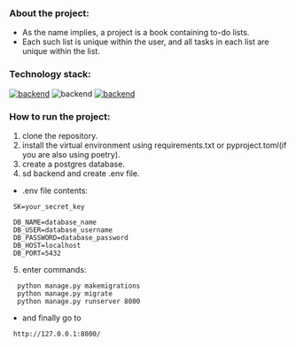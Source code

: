 ### About the project:

+ As the name implies, a project is a book containing to-do lists. 
+ Each such list is unique within the user, and all tasks in each list are unique within the list.

### Technology stack:

[![backend](https://skillicons.dev/icons?i=python,django)](https://skillicons.dev)
![backend](https://img.shields.io/badge/DRF-red?style=flat-square&logo=Django)
[![backend](https://skillicons.dev/icons?i=postgres,js,vue,css,html)](https://skillicons.dev)


### How to run the project:
1. clone the repository.
2. install the virtual environment using requirements.txt or pyproject.toml(if you are also using poetry).
3. create a postgres database.
4. sd backend and create .env file.
  * .env file contents:
  ```
   SK=your_secret_key

   DB_NAME=database_name
   DB_USER=database_username
   DB_PASSWORD=database_password
   DB_HOST=localhost
   DB_PORT=5432
  ```
5. enter commands:
  ```
    python manage.py makemigrations
    python manage.py migrate
    python manage.py runserver 8000
  ```
   * and finally go to 
   ```
    http://127.0.0.1:8000/
   ```
